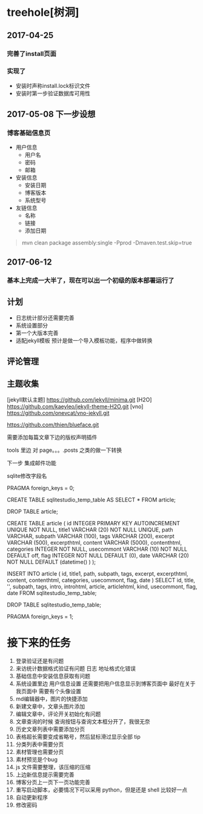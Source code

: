 # treehole[树洞]

## 2017-04-25
### 完善了install页面
### 实现了
* 安装时声称install.lock标识文件
* 安装时第一步验证数据库可用性

## 2017-05-08  下一步设想
### 博客基础信息页
* 用户信息
    * 用户名 
    * 密码 
    * 邮箱
* 安装信息
    * 安装日期
    * 博客版本
    * 系统型号
* 友链信息
    * 名称
    * 链接
    * 添加日期
    
    
> mvn clean package assembly:single -Pprod -Dmaven.test.skip=true

## 2017-06-12

### 基本上完成一大半了，现在可以出一个初级的版本部署运行了


## 计划
* 日志统计部分还需要完善
* 系统设置部分
* 第一个大版本完善
* 适配jekyll模板 预计是做一个导入模板功能，程序中做转换

## 评论管理


## 主题收集
[jekyll默认主题] https://github.com/jekyll/minima.git
[H2O] https://github.com/kaeyleo/jekyll-theme-H2O.git
[vno] https://github.com/onevcat/vno-jekyll.git

https://github.com/thien/blueface.git

需要添加每篇文章下边的版权声明插件

tools 里边 对 page。。。.posts 之类的做一下转换

下一步
集成邮件功能



sqlite修改字段名

PRAGMA foreign_keys = 0;

CREATE TABLE sqlitestudio_temp_table AS SELECT *
                                          FROM article;

DROP TABLE article;

CREATE TABLE article (
    id          INTEGER        PRIMARY KEY AUTOINCREMENT
                               UNIQUE
                               NOT NULL,
    title1      VARCHAR (20)   NOT NULL
                               UNIQUE,
    path        VARCHAR,
    subpath     VARCHAR (100),
    tags        VARCHAR (200),
    excerpt     VARCHAR (500),
    excerpthtml,
    content     VARCHAR (5000),
    contenthtml,
    categories  INTEGER        NOT NULL,
    usecommont  VARCHAR (10)   NOT NULL
                               DEFAULT off,
    flag        INTEGER        NOT NULL
                               DEFAULT (0),
    date        VARCHAR (20)   NOT NULL
                               DEFAULT (datetime() ) 
);

INSERT INTO article (
                        id,
                        title1,
                        path,
                        subpath,
                        tags,
                        excerpt,
                        excerpthtml,
                        content,
                        contenthtml,
                        categories,
                        usecommont,
                        flag,
                        date
                    )
                    SELECT id,
                           title,
                           '',
                           subpath,
                           tags,
                           intro,
                           introhtml,
                           article,
                           articlehtml,
                           kind,
                           usecommont,
                           flag,
                           date
                      FROM sqlitestudio_temp_table;

DROP TABLE sqlitestudio_temp_table;

PRAGMA foreign_keys = 1;


# 接下来的任务

1. 登录验证还是有问题
2. 来访统计数据格式验证有问题 日志 地址格式化错误
3. 基础信息中安装信息获取有问题
4. 系统设置里边 用户信息设置 还需要把用户信息显示到博客页面中 最好在关于我页面中 需要有个头像设置
5. md编辑器中，图片的快捷添加
6. 新建文章中，文章头图片添加
7. 编辑文章中，评论开关初始化有问题
8. 文章查询的时候 查询按钮与查询文本框分开了，我很无奈
9. 历史文章列表中需要添加分页
10. 表格超长需要变成省略号，然后鼠标滑过显示全部 tip
11. 分类列表中需要分页
12. 素材管理也需要分页
13. 素材预览是个bug
14. js 文件需要整理，该压缩的压缩
15. 上边新信息提示需要完善
16. 博客分页上一页下一页功能完善
17. 重写启动脚本，必要情况下可以采用 python，但是还是 shell 比较好一点
18. 自动更新程序
19. 修改密码